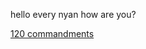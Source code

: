 hello every nyan
how are you?

[120 commandments](https://www.cs.yale.edu/homes/perlis-alan/quotes.html)
